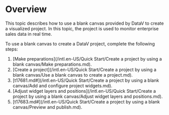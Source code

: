 # Overview

This topic describes how to use a blank canvas provided by DataV to create a visualized project. In this topic, the project is used to monitor enterprise sales data in real time.

To use a blank canvas to create a DataV project, complete the following steps:

1.  [Make preparations](/intl.en-US/Quick Start/Create a project by using a blank canvas/Make preparations.md).
2.  [Create a project](/intl.en-US/Quick Start/Create a project by using a blank canvas/Use a blank canvas to create a project.md).
3.  [t17681.md\#](/intl.en-US/Quick Start/Create a project by using a blank canvas/Add and configure project widgets.md).
4.  [Adjust widget layers and positions](/intl.en-US/Quick Start/Create a project by using a blank canvas/Adjust widget layers and positions.md).
5.  [t17683.md\#](/intl.en-US/Quick Start/Create a project by using a blank canvas/Preview and publish.md).

